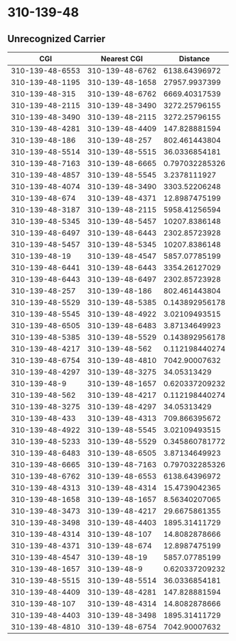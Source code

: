 # 310-139-48
## Unrecognized Carrier


| CGI | Nearest CGI | Distance |
|-----|-------------|----------|
| 310-139-48-6553 | 310-139-48-6762 | 6138.64396972 |
| 310-139-48-1195 | 310-139-48-1658 | 27957.9937399 |
| 310-139-48-315 | 310-139-48-6762 | 6669.40317539 |
| 310-139-48-2115 | 310-139-48-3490 | 3272.25796155 |
| 310-139-48-3490 | 310-139-48-2115 | 3272.25796155 |
| 310-139-48-4281 | 310-139-48-4409 | 147.828881594 |
| 310-139-48-186 | 310-139-48-257 | 802.461443804 |
| 310-139-48-5514 | 310-139-48-5515 | 36.0336854181 |
| 310-139-48-7163 | 310-139-48-6665 | 0.797032285326 |
| 310-139-48-4857 | 310-139-48-5545 | 3.2378111927 |
| 310-139-48-4074 | 310-139-48-3490 | 3303.52206248 |
| 310-139-48-674 | 310-139-48-4371 | 12.8987475199 |
| 310-139-48-3187 | 310-139-48-2115 | 5958.41256594 |
| 310-139-48-5345 | 310-139-48-5457 | 10207.8386148 |
| 310-139-48-6497 | 310-139-48-6443 | 2302.85723928 |
| 310-139-48-5457 | 310-139-48-5345 | 10207.8386148 |
| 310-139-48-19 | 310-139-48-4547 | 5857.07785199 |
| 310-139-48-6441 | 310-139-48-6443 | 3354.26127029 |
| 310-139-48-6443 | 310-139-48-6497 | 2302.85723928 |
| 310-139-48-257 | 310-139-48-186 | 802.461443804 |
| 310-139-48-5529 | 310-139-48-5385 | 0.143892956178 |
| 310-139-48-5545 | 310-139-48-4922 | 3.02109493515 |
| 310-139-48-6505 | 310-139-48-6483 | 3.87134649923 |
| 310-139-48-5385 | 310-139-48-5529 | 0.143892956178 |
| 310-139-48-4217 | 310-139-48-562 | 0.112198440274 |
| 310-139-48-6754 | 310-139-48-4810 | 7042.90007632 |
| 310-139-48-4297 | 310-139-48-3275 | 34.05313429 |
| 310-139-48-9 | 310-139-48-1657 | 0.620337209232 |
| 310-139-48-562 | 310-139-48-4217 | 0.112198440274 |
| 310-139-48-3275 | 310-139-48-4297 | 34.05313429 |
| 310-139-48-433 | 310-139-48-4313 | 709.866395672 |
| 310-139-48-4922 | 310-139-48-5545 | 3.02109493515 |
| 310-139-48-5233 | 310-139-48-5529 | 0.345860781772 |
| 310-139-48-6483 | 310-139-48-6505 | 3.87134649923 |
| 310-139-48-6665 | 310-139-48-7163 | 0.797032285326 |
| 310-139-48-6762 | 310-139-48-6553 | 6138.64396972 |
| 310-139-48-4313 | 310-139-48-4314 | 15.4739042365 |
| 310-139-48-1658 | 310-139-48-1657 | 8.56340207065 |
| 310-139-48-3473 | 310-139-48-4217 | 29.6675861355 |
| 310-139-48-3498 | 310-139-48-4403 | 1895.31411729 |
| 310-139-48-4314 | 310-139-48-107 | 14.8082878666 |
| 310-139-48-4371 | 310-139-48-674 | 12.8987475199 |
| 310-139-48-4547 | 310-139-48-19 | 5857.07785199 |
| 310-139-48-1657 | 310-139-48-9 | 0.620337209232 |
| 310-139-48-5515 | 310-139-48-5514 | 36.0336854181 |
| 310-139-48-4409 | 310-139-48-4281 | 147.828881594 |
| 310-139-48-107 | 310-139-48-4314 | 14.8082878666 |
| 310-139-48-4403 | 310-139-48-3498 | 1895.31411729 |
| 310-139-48-4810 | 310-139-48-6754 | 7042.90007632 |

